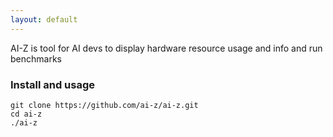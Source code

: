 ```yaml
---
layout: default
---
```


AI-Z is tool for AI devs to display hardware resource usage and info and run benchmarks

### Install and usage
```
git clone https://github.com/ai-z/ai-z.git
cd ai-z
./ai-z
```
